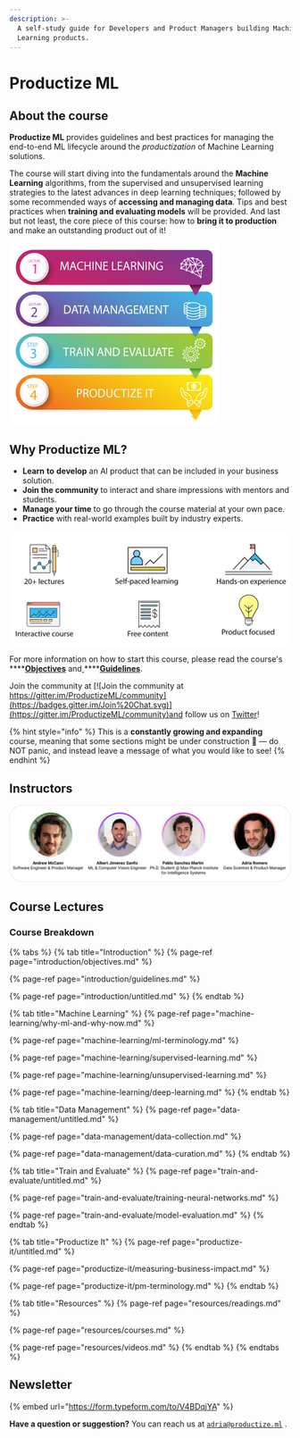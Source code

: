 ```yaml
---
description: >-
  A self-study guide for Developers and Product Managers building Machine
  Learning products.
---
```


# Productize ML

## About the course

**Productize ML** provides guidelines and best practices for managing the end-to-end ML lifecycle around the _productization_ of Machine Learning solutions.

The course will start diving into the fundamentals around the **Machine Learning** algorithms, from the supervised and unsupervised learning strategies to the latest advances in deep learning techniques; followed by some recommended ways of **accessing and managing data**. Tips and best practices when **training and evaluating models** will be provided. And last but not least, the core piece of this course: how to **bring it to production** and make an outstanding product out of it! 

![](.gitbook/assets/course-lectures.png)

## Why Productize ML?

* **Learn** **to** **develop** an AI product that can be included in your business solution.
* **Join the community** to interact and share impressions with mentors and students.
* **Manage your time** to go through the course material at your own pace.
* **Practice** with real-world examples built by industry experts.

![](.gitbook/assets/intro-menu.png)

For more information on how to start this course, please read the course's[ ](https://productize.ml/Objectives-2abf4db47bb745748f745efa276e5b85)\*\*\*\*[**Objectives**](introduction/objectives.md) and[ ](https://productize.ml/Guidelines-44840ce96a424e4390a6856878b65d59)\*\*\*\*[**Guidelines**](introduction/guidelines.md). 

Join the community at [![Join the community at https://gitter.im/ProductizeML/community](https://badges.gitter.im/Join%20Chat.svg)](https://gitter.im/ProductizeML/community)and follow us on [Twitter](https://twitter.com/productizeML/)!

{% hint style="info" %}
This is a **constantly growing and expanding** course, meaning that some sections might be under construction 🚧 — do NOT panic, and instead leave a message of what you would like to see!
{% endhint %}

## Instructors

![](.gitbook/assets/team.png)

## Course Lectures

### Course Breakdown

{% tabs %}
{% tab title="Introduction" %}
{% page-ref page="introduction/objectives.md" %}

{% page-ref page="introduction/guidelines.md" %}

{% page-ref page="introduction/untitled.md" %}
{% endtab %}

{% tab title="Machine Learning" %}
{% page-ref page="machine-learning/why-ml-and-why-now.md" %}

{% page-ref page="machine-learning/ml-terminology.md" %}

{% page-ref page="machine-learning/supervised-learning.md" %}

{% page-ref page="machine-learning/unsupervised-learning.md" %}

{% page-ref page="machine-learning/deep-learning.md" %}
{% endtab %}

{% tab title="Data Management" %}
{% page-ref page="data-management/untitled.md" %}

{% page-ref page="data-management/data-collection.md" %}

{% page-ref page="data-management/data-curation.md" %}
{% endtab %}

{% tab title="Train and Evaluate" %}
{% page-ref page="train-and-evaluate/untitled.md" %}

{% page-ref page="train-and-evaluate/training-neural-networks.md" %}

{% page-ref page="train-and-evaluate/model-evaluation.md" %}
{% endtab %}

{% tab title="Productize It" %}
{% page-ref page="productize-it/untitled.md" %}

{% page-ref page="productize-it/measuring-business-impact.md" %}

{% page-ref page="productize-it/pm-terminology.md" %}
{% endtab %}

{% tab title="Resources" %}
{% page-ref page="resources/readings.md" %}

{% page-ref page="resources/courses.md" %}

{% page-ref page="resources/videos.md" %}
{% endtab %}
{% endtabs %}

## Newsletter

{% embed url="https://form.typeform.com/to/V4BDqjYA" %}

**Have a question or suggestion?** You can reach us at [`adria@productize.ml`](mailto:adria@productize.ml) .

